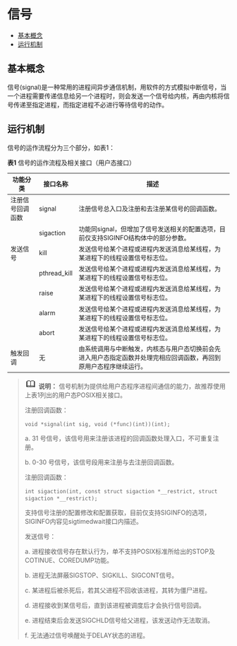 # 信号

- [基本概念](#基本概念)
- [运行机制](#运行机制)

## 基本概念

信号(signal)是一种常用的进程间异步通信机制，用软件的方式模拟中断信号，当一个进程需要传递信息给另一个进程时，则会发送一个信号给内核，再由内核将信号传递至指定进程，而指定进程不必进行等待信号的动作。


## 运行机制

信号的运作流程分为三个部分，如表1：

**表1** 信号的运作流程及相关接口（用户态接口）

| 功能分类 | 接口**名称** | 描述 |
| -------- | -------- | -------- |
| 注册信号回调函数 | signal | 注册信号总入口及注册和去注册某信号的回调函数。 |
|  | sigaction |功能同signal，但增加了信号发送相关的配置选项，目前仅支持SIGINFO结构体中的部分参数。|
| 发送信号 | kill | 发送信号给某个进程或进程内发送消息给某线程，为某进程下的线程设置信号标志位。 |
|  |pthread_kill|发送信号给某个进程或进程内发送消息给某线程，为某进程下的线程设置信号标志位。|
|  |raise|发送信号给某个进程或进程内发送消息给某线程，为某进程下的线程设置信号标志位。|
|  |alarm|发送信号给某个进程或进程内发送消息给某线程，为某进程下的线程设置信号标志位。|
|  |abort|发送信号给某个进程或进程内发送消息给某线程，为某进程下的线程设置信号标志位。|
| 触发回调 | 无 | 由系统调用与中断触发，内核态与用户态切换前会先进入用户态指定函数并处理完相应回调函数，再回到原用户态程序继续运行。 |

> ![icon-note.gif](public_sys-resources/icon-note.gif) **说明：**
> 信号机制为提供给用户态程序进程间通信的能力，故推荐使用上表1列出的用户态POSIX相关接口。
> 
> 注册回调函数：
> 
> ```
> void *signal(int sig, void (*func)(int))(int);
> ```
> 
> a. 31 号信号，该信号用来注册该进程的回调函数处理入口，不可重复注册。
> 
> b. 0-30 号信号，该信号段用来注册与去注册回调函数。
> 
> 注册回调函数：
> 
> ```
> int sigaction(int, const struct sigaction *__restrict, struct sigaction *__restrict);
> ```
> 
> 支持信号注册的配置修改和配置获取，目前仅支持SIGINFO的选项，SIGINFO内容见sigtimedwait接口内描述。
> 
> 发送信号：
> 
> a. 进程接收信号存在默认行为，单不支持POSIX标准所给出的STOP及COTINUE、COREDUMP功能。
> 
> b. 进程无法屏蔽SIGSTOP、SIGKILL、SIGCONT信号。
> 
> c. 某进程后被杀死后，若其父进程不回收该进程，其转为僵尸进程。
> 
> d. 进程接收到某信号后，直到该进程被调度后才会执行信号回调。
> 
> e. 进程结束后会发送SIGCHLD信号给父进程，该发送动作无法取消。
> 
> f. 无法通过信号唤醒处于DELAY状态的进程。
